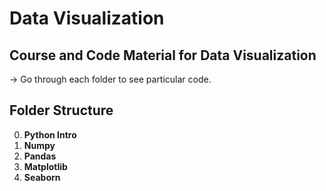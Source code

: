 # Data Visualization

## Course and Code Material for Data Visualization

-> Go through each folder to see particular code.

## Folder Structure
0. __Python Intro__
1. __Numpy__
2. __Pandas__
3. __Matplotlib__
4. __Seaborn__